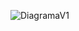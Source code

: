 
![DiagramaV1](https://github.com/EchoVisionTech/DBAPI/assets/119519726/f9302b00-630b-4eaf-a053-c8a84b395aba)
